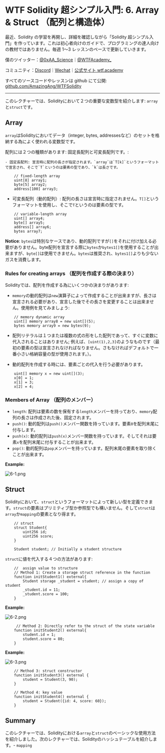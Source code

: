 # WTF Solidity 超シンプル入門: 6. Array & Struct （配列と構造体）

最近、Solidity の学習を再開し、詳細を確認しながら「Solidity 超シンプル入門」を作っています。これは初心者向けのガイドで、プログラミングの達人向けの教材ではありません。毎週 1〜3 レッスンのペースで更新していきます。

僕のツイッター：[@0xAA_Science](https://twitter.com/0xAA_Science)｜[@WTFAcademy\_](https://twitter.com/WTFAcademy_)

コミュニティ：[Discord](https://discord.gg/5akcruXrsk)｜[Wechat](https://docs.google.com/forms/d/e/1FAIpQLSe4KGT8Sh6sJ7hedQRuIYirOoZK_85miz3dw7vA1-YjodgJ-A/viewform?usp=sf_link)｜[公式サイト wtf.academy](https://wtf.academy)

すべてのソースコードやレッスンは github にて公開: [github.com/AmazingAng/WTFSolidity](https://github.com/AmazingAng/WTFSolidity)

-----

このレクチャーでは、Solidityにおいて２つの重要な変数型を紹介します: `array`と`struct`です。

## Array

`array`はSolidityにおいてデータ（integer, bytes, addressesなど）のセットを格納する為によく使われる変数型です。

配列には２つの種類があります: 固定長配列と可変長配列です。:

    - 固定長配列: 宣言時に配列の長さが指定されます。`array`は`T[k]`というフォーマットで宣言され、そこで`T`というのは要素の型であり、`k`は長さです。

```solidity
    // fixed-length array
    uint[8] array1;
    byte[5] array2;
    address[100] array3;
```

- 可変長配列（動的配列）: 配列の長さは宣言時に指定されません。`T[]`というフォーマットを使用し、そこで`T`というのは要素の型です。

```solidity
    // variable-length array
    uint[] array4;
    byte[] array5;
    address[] array6;
    bytes array7;
```

**Notice**: `bytes`は特別なケースであり、動的配列ですが`[]`をそれに付け加える必要がありません。byte配列を宣言する際に`bytes`か`bytes1[]`を使用することが出来ますが、`byte[]`は使用できません。`bytes`は推奨され、`bytes1[]`よりも少ないガスを消費します。

### Rules for creating arrays （配列を作成する際の決まり）

Solidityでは、配列を作成する為にいくつかの決まりがあります:

- `memory`の動的配列は`new`演算子によって作成することが出来ますが、長さは宣言される必要があり、宣言した後でその長さを変更することは出来ません。使用例を見てみましょう:

```solidity
    // memory dynamic array
    uint[] memory array8 = new uint[](5);
    bytes memory array9 = new bytes(9);
```

- 配列リテラルは１つまたは複数の式の形をした配列であって、すぐに変数に代入されることはありません; 例えば、`[uint(1),2,3]`のようなものです（最初の要素の型は宣言されなければなりません。さもなければデフォルトで一番小さい格納容量の型が使用されます。）。

- 動的配列を作成する時には、要素ごとの代入を行う必要があります。

```solidity
    uint[] memory x = new uint[](3);
    x[0] = 1;
    x[1] = 3;
    x[2] = 4;
```

### Members of Array （配列のメンバー）

- `length`: 配列は要素の数を保有する`length`メンバーを持っており、`memory`配列の長さは作成された後、固定されます。
- `push()`: 動的配列は`push()`メンバー関数を持っています。要素`0`を配列末尾に付与します。
- `push(x)`: 動的配列は`push(x)`メンバー関数を持っています。そしてそれは要素`x`を配列末尾に付与することが出来ます。
- `pop()`: 動的配列は`pop`メンバーを持っています。配列末尾の要素を取り除くことが出来ます。

**Example:**

![6-1.png](./img/6-1.png)

## Struct

Solidityにおいて、`struct`というフォーマットによって新しい型を定義できます。`struct`の要素はプリミティブ型か参照型でも構いません。そして`struct`は`array`か`mapping`の要素となり得ます。

```solidity
    // struct
    struct Student{
        uint256 id;
        uint256 score; 
    }

    Student student; // Initially a student structure
```

`struct`に値を代入する４つの方法があります:

```solidity
    //  assign value to structure
    // Method 1: Create a storage struct reference in the function
    function initStudent1() external{
        Student storage _student = student; // assign a copy of student
        _student.id = 11;
        _student.score = 100;
    }
```

**Example:**

![6-2.png](./img/6-2.png)

```solidity
     // Method 2: Directly refer to the struct of the state variable
    function initStudent2() external{
        student.id = 1;
        student.score = 80;
    }
```

**Example:**

![6-3.png](./img/6-3.png)

```solidity
    // Method 3: struct constructor
    function initStudent3() external {
        student = Student(3, 90);
    }
    
    // Method 4: key value
    function initStudent4() external {
        student = Student({id: 4, score: 60});
    }
```


## Summary

このレクチャーでは、Solidityにおける`array`と`struct`のベーシックな使用方法を紹介しました。次のレクチャーでは、Solidityのハッシュテーブルを紹介します。- `mapping`

